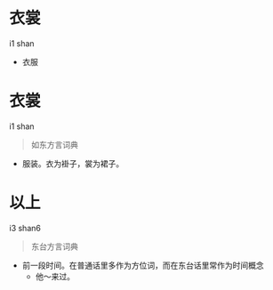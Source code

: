 # 衣裳
i1 shan
- 衣服

# 衣裳
i1 shan
> 如东方言词典
- 服装。衣为褂子，裳为裙子。

# 以上
i3 shan6
> 东台方言词典
- 前一段时间。在普通话里多作为方位词，而在东台话里常作为时间概念
  - 他～来过。
